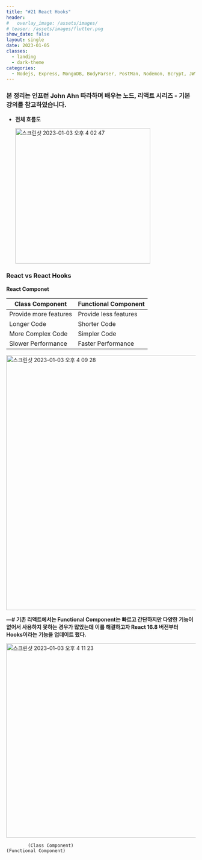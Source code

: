 ```yaml
---
title: "#21 React Hooks"
header:
#   overlay_image: /assets/images/
# teaser: /assets/images/flutter.png
show_date: false
layout: single
date: 2023-01-05
classes:
  - landing
  - dark-theme
categories:
  - Nodejs, Express, MongoDB, BodyParser, PostMan, Nodemon, Bcrypt, JWT, Auth, React, React Router Dom, CORS, Proxy, Concurrently, Antd CSS, Redux, React Hooks
---
```


### 본 정리는 인프런 John Ahn 따라하며 배우는 노드, 리액트 시리즈 - 기본 강의를 참고하였습니다.

- **전체 흐름도**
    
    <img width="359" alt="스크린샷 2023-01-03 오후 4 02 47" src="https://user-images.githubusercontent.com/79856225/210709252-6f6ada20-d5f6-448c-b2c6-ade4c358b4ff.png">
    

### React vs React Hooks

**React Componet** 

| Class Component | Functional Component |
| --- | --- |
| Provide more features | Provide less features |
| Longer Code | Shorter Code |
| More Complex Code | Simpler Code |
| Slower Performance | Faster Performance |

<img width="676" alt="스크린샷 2023-01-03 오후 4 09 28" src="https://user-images.githubusercontent.com/79856225/210709265-97a6b509-498a-4eba-b27e-625d4782b8a2.png">

**—# 기존 리액트에서는 Functional Component는 빠르고 간단하지만 다양한 기능이 없어서 사용하지 못하는 경우가 많았는데 이를 해결하고자 React 16.8 버전부터 Hooks이라는 기능을 업데이트 했다.** 

<img width="515" alt="스크린샷 2023-01-03 오후 4 11 23" src="https://user-images.githubusercontent.com/79856225/210709276-0d5daf13-aee1-414c-8182-68ee6253dd55.png">

            (Class Component)                                              (Functional Component)
